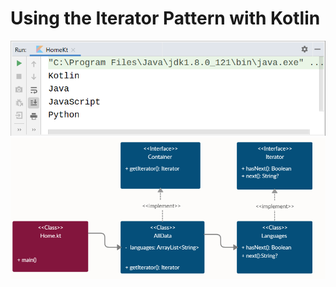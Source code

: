 # Using the Iterator Pattern with Kotlin


![screenshot](https://github.com/MehmetAliSicak/AndroidApplicationDevelopmentWithKotlin/blob/master/DesignPattern/IteratorPattern/appimage/kotlin-iterator-pattern.PNG?raw=true)
![screenshot](https://github.com/MehmetAliSicak/AndroidApplicationDevelopmentWithKotlin/blob/master/DesignPattern/IteratorPattern/appimage/iterator-pattern-uml.PNG?raw=true)

